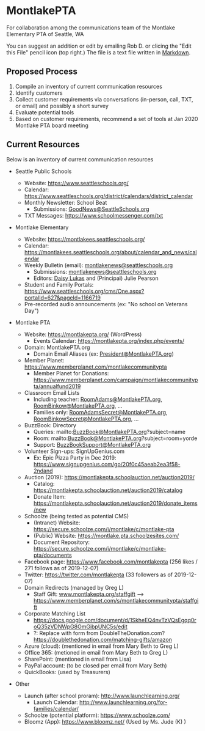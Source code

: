 # MontlakePTA
For collaboration among the communications team of the Montlake Elementary PTA of Seattle, WA

You can suggest an addition or edit by emailing Rob D. or clicing the "Edit this File" pencil icon (top right.)  The file is a text file written in [Markdown](https://github.com/adam-p/markdown-here/wiki/Markdown-Cheatsheet).

## Proposed Process
1. Compile an inventory of current communication resources
2. Identify customers
3. Collect customer requirements via conversations (in-person, call, TXT, or email) and possibly a short survey
4. Evaluate potential tools
5. Based on customer requirements, recommend a set of tools at Jan 2020 Montlake PTA board meeting

## Current Resources
Below is an inventory of current communication resources

* Seattle Public Schools
  * Website: https://www.seattleschools.org/
  * Calendar: https://www.seattleschools.org/district/calendars/district_calendar
  * Monthly Newsletter: School Beat
    * Submissions: GoodNews@SeattleSchools.org
  * TXT Messages: https://www.schoolmessenger.com/txt

* Montlake Elementary
  * Website: https://montlakees.seattleschools.org/
  * Calendar: https://montlakees.seattleschools.org/about/calendar_and_news/calendar
  * Weekly Bulletin (email): montlakenews@seattleschools.org
    * Submissions: montlakenews@seattleschools.org
    * Editors: [Daisy Lukas](mailto:adgrantlukas@seattleschools.org) and (Principal) Julie Pearson
  * Student and Family Portals: https://www.seattleschools.org/cms/One.aspx?portalId=627&pageId=1166719
  * Pre-recorded audio announcements (ex: "No school on Veterans Day")

* Montlake PTA
  * Website: https://montlakepta.org/ (WordPress)
    * Events Calendar: https://montlakepta.org/index.php/events/
  * Domain: MontlakePTA.org
    * Domain Email Aliases (ex: President@MontlakePTA.org) 
  * Member Planet: https://www.memberplanet.com/montlakecommunitypta 
    * Member Planet for Donations: https://www.memberplanet.com/campaign/montlakecommunitypta/annualfund2019
  * Classroom Email Lists
    * Including teacher: RoomAdams@MontlakePTA.org, RoomBinkow@MontlakePTA.org, ...
    * Families only: RoomAdamsSecret@MontlakePTA.org, RoomBinkowSecret@MontlakePTA.org, ...
  * BuzzBook: Directory
    * Queries: mailto:BuzzBook@MontlakePTA.org?subject=name
    * Room: mailto:BuzzBook@MontlakePTA.org?subject=room+yorde
    * Support: BuzzBookSupport@MontlakePTA.org
  * Volunteer Sign-ups: SignUpGenius.com
    * Ex: Epic Pizza Party in Dec 2019: https://www.signupgenius.com/go/20f0c45aeab2ea3f58-2ndand
  * Auction (2019): https://montlakepta.schoolauction.net/auction2019/
    * Catalog: https://montlakepta.schoolauction.net/auction2019/catalog
    * Donate Item: https://montlakepta.schoolauction.net/auction2019/donate_items/new
  * Schoolze (being tested as potential CMS)
    * (Intranet) Website: https://secure.schoolze.com/i/montlake/c/montlake-pta
    * (Public) Website: https://montlake.pta.schoolzesites.com/
    * Document Repository: https://secure.schoolze.com/i/montlake/c/montlake-pta/documents
  * Facebook page: https://www.facebook.com/montlakepta (256 likes / 271 follows as of 2019-12-07)
  * Twitter: https://twitter.com/montlakepta (33 followers as of 2019-12-07)
  * Domain Redirects (managed by Greg L)
    * Staff Gift: www.montlakepta.org/staffgift --> https://www.memberplanet.com/s/montlakecommunitypta/staffgift
  * Corporate Matching List
    * https://docs.google.com/document/d/1SkheEQ4nvTzVQsEgqq0roQ35zVDNWpG8OmGibpUNC5s/edit 
    * ?: Replace with form from DoubleTheDonation.com? https://doublethedonation.com/matching-gifts/amazon
  * Azure (cloud): (mentioned in email from Mary Beth to Greg L)
  * Office 365: (metioned in email from Mary Beth to Greg L)
  * SharePoint: (mentioned in email from Lisa)
  * PayPal account: (to be closed per email from Mary Beth)
  * QuickBooks: (used by Treasurers)

* Other
  * Launch (after school proram): http://www.launchlearning.org/
    * Launch Calendar: http://www.launchlearning.org/for-families/calendar/
  * Schoolze (potential platform): https://www.schoolze.com/
  * Bloomz (App): https://www.bloomz.net/ (Used by Ms. Jude (K) )
